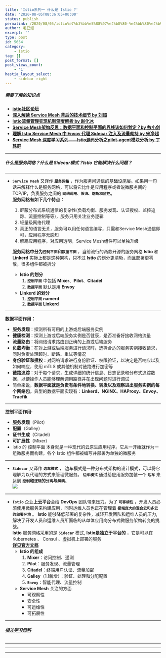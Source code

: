```yaml
---
title: 'Istio系列一 什么是 Istio ?'
date: '2020-08-05T08:36:05+00:00'
status: publish
permalink: /2020/08/05/istio%e7%b3%bb%e5%88%97%e4%b8%80-%e4%bb%80%e4%b9%88%e6%98%af-istio
author: 毛巳煜
excerpt: ''
type: post
id: 5654
category:
    - Istio
tag: []
post_format: []
post_views_count:
    - '1'
hestia_layout_select:
    - sidebar-right
---
```

##### 需要了解的知识点

- **[istio社区论坛](https://discuss.istio.io/ "istio社区论坛")**
- **[深入解读 Service Mesh 背后的技术细节 by 刘超](https://www.cnblogs.com/163yun/p/8962278.html "深入解读 Service Mesh 背后的技术细节 by 刘超")**
- **[Istio流量管理实现机制深度解析 by 赵化冰](https://zhaohuabing.com/post/2018-09-25-istio-traffic-management-impl-intro/ "Istio流量管理实现机制深度解析 by 赵化冰")**
- **[Service Mesh架构反思：数据平面和控制平面的界线该如何划定？by 敖小剑](https://skyao.io/post/201804-servicemesh-architecture-introspection/ "Service Mesh架构反思：数据平面和控制平面的界线该如何划定？by 敖小剑")**
- **[理解 Istio Service Mesh 中 Envoy 代理 Sidecar 注入及流量劫持 by 宋净超](https://jimmysong.io/posts/envoy-sidecar-injection-in-istio-service-mesh-deep-dive/ "理解 Istio Service Mesh 中 Envoy 代理 Sidecar 注入及流量劫持 by 宋净超")**
- **[Service Mesh 深度学习系列——Istio源码分析之pilot-agent模块分析 by 丁轶群](http://www.servicemesher.com/blog/istio-service-mesh-source-code-pilot-agent-deepin "Service Mesh 深度学习系列——Istio源码分析之pilot-agent模块分析 by 丁轶群")**

- - - - - -

##### **什么是服务网格？什么是 Sidecar模式？Istio 它能解决什么问题？**

- - - - - -

- **`Service Mesh`** 又译作 **`服务网格`** ，作为服务间通信的基础设施层。如果用一句话来解释什么是服务网格，可以将它比作是应用程序或者说微服务间的 TCP/IP，负责服务之间的 **`网络调用、限流、熔断和监控`。**  
  **服务网格有如下几个特点：**
  1. 屏蔽分布式系统通信的复杂性(负载均衡、服务发现、认证授权、监控追踪、流量控制等等)，服务只用关注业务逻辑
  2. 轻量级网络代理
  3. 真正的语言无关，服务可以用任何语言编写，只需和Service Mesh通信即可，应用程序无感知
  4. 解耦应用程序，对应用透明，Service Mesh组件可以单独升级
  
  **服务网格中分为`控制平面`和`数据平面`** ，当前流行的两款开源的服务网格 **Istio** 和 **Linkerd** 实际上都是这种架构，只不过 **Istio** 的划分更清晰，而且部署更零散，很多组件都被拆分
  
  
  - **Istio 的划分**
      1. **`控制平面`** 中包括 **Mixer**、**Pilot**、**Citadel**
      2. **`数据平面`** 默认是用 **Envoy**
  - **Linkerd 的划分**
      1. **`控制平面`** **namerd**
      2. **`数据平面`** **Linkerd**

- - - - - -

**数据平面作用：**

- **服务发现**：探测所有可用的上游或后端服务实例
- **健康检测**：探测上游或后端服务实例是否健康，是否准备好接收网络流量
- **流量路由**：将网络请求路由到正确的上游或后端服务
- **负载均衡**：在对上游或后端服务进行请求时，选择合适的服务实例接收请求，同时负责处理超时、断路、重试等情况
- **身份验证和授权**：对网络请求进行身份验证、权限验证，以决定是否响应以及如何响应，使用 mTLS 或其他机制对链路进行加密等
- **链路追踪**：对于每个请求，生成详细的统计信息、日志记录和分布式追踪数据，以便操作人员能够理解调用路径并在出现问题时进行调试
- 简单来说，**数据平面就是负责有条件地转换、转发以及观察进出服务实例的每个网络包**。典型的数据平面实现有：**Linkerd、NGINX、HAProxy、Envoy、Traefik**

- - - - - -

**控制平面作用:**

- **服务发现**（Pilot）
- **配置**（Galley）
- **证书生成**（Citadel）
- **可扩展性**（Mixer）
- Istio 的 控制平面 本身就是一种现代的云原生应用程序。它从一开始就作为一组微服务而构建。各个 Istio 组件都被编写并部署为单独的微服务

- - - - - -

- **`Sidecar`** 又译作 **`边车模式`** ， 边车模式是一种分布式架构的设计模式，可以将它理解为以代理的方式来管理微服务。 **`边车模式`** 通过给应用服务加装一个 **`边车`** 来达到 **`控制`和`逻辑`的`分离`与`解耦`**。  
  ![](https://static.bookstack.cn/projects/istio-handbook/images/ad5fbf65ly1g199o3s4g5j20lw0kijux.jpg)

- - - - - -

- **`Istio`** 企业**上云平台**会给 **DevOps** 团队带来压力。为了 **`可移植性`** ，开发人员必须使用微服务来构建应用，同时运维人员也正在管理着 **`极端庞大的混合云和多云的部署环境`** 。 **Istio** 能够降低部署的复杂性，减轻开发团队和运维人员的压力, 解决了开发人员和运维人员所面临的从单体应用向分布式微服务架构转变的挑战。  
   **Istio** 服务网格采用的是 **`Sidecar`** 模式, **Istio是独立于平台的** ，它是可以在 Kubernetes 、 Consul 、虚拟机上部署的服务  
  **[详见官方文档](https://istio.io/latest/zh/docs/concepts/what-is-istio/ "详见官方文档")**
  - **Istio 的组成**
      1. **Mixer**：访问控制、遥测
      2. **Pilot**：服务发现、流量管理
      3. **Citadel**：终端用户认证、流量加密
      4. **Galley**（1.1新增）：验证、处理和分配配置
      5. **`Envoy`**：智能代理、流量控制
  - **Service Mesh** 关注的方面 
      - 可观察性
      - 安全性
      - 可运维性
      - 可拓展性

- - - - - -

###### **[相关学习资料](https://www.bookstack.cn/read/istio-handbook/SUMMARY.md "相关学习资料")**

- - - - - -

- - - - - -

- - - - - -
